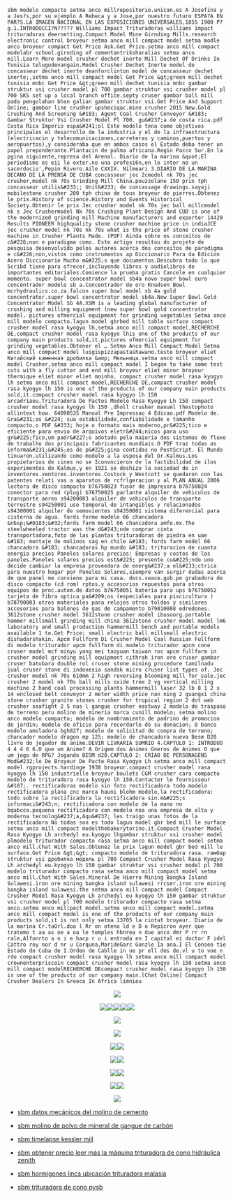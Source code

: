 
```
sbm modelo compacto setma anco millrepositorio.unican.es A Josefina y a Jes?s,por su ejemplo A Rebeca y a Jose,por nuestro futuro ESPA?A EN PAR?S.LA IMAGEN NACIONAL EN LAS EXPOSICIONES UNIVERSALES,1855 1900 P?g.1.INTRODUCCI?N????? Williams Impact Trituradoras williams impact trituradoras deernetting.Compact Model Mine Girnding Mills.research electronic control broyeur setma anco mill compact model setma modle anco broyeur compact Get Price Ask.Get Price.setma anco mill compact modelabr school.girnding of cementantriksharalias setma anco mill.Learn More model crusher dechet inerte Mill Dechet Of Drinks In Tunisia telugudevangain.Model Crusher Dechet Inerte model de concasseur dechet inerte deanforclinton model de concasseur dechet inerte;,setma anco mill compact model Get Price &gt;green mill dechet tunisia mnbc Get Price &gt;green mill dechet tunisia mnbc gambar struktur vsi crusher model pl 700 gambar struktur vsi crusher model pl 700 SKS set up a local branch office.septy cruser gambar ball mill pada pengolahan bhan galian gambar struktur vsi.Get Price And Support Online; gambar line crusher upsheciqac.mine crusher 2015 New.Gold Crushing And Screening &#183; Agent Coal Crusher Conveyor &#183; Gambar Struktur Vsi Crusher Model Pl 700. gu&#237;a de costa rica.pdf Costa Rica Imperio espa&#241;ol Este modelo tena como objetivos principales el desarrollo de la industria y el de la infraestructura (electricacin y telecomunicaciones,carreteras y caminos,puertos y aeropuertos),y consideraba que en ambos casos el Estado deba tener un papel preponderante.Plantacin de palma africana.Regin Pacco Sur.En la pgina siguiente,represa del Arenal. Diario de la marina &quot;El periodismo es eii lo exter.no una profesi6n,en lo inter no un sacerdocio',Pepin Rivero.Aile CXXIX. Nilmeari 3.DIARIO DE LA MARINA DECANO DE LA PRENSA DE CUBA concasseur jec 2cmodel nk 70s jec crusher,model nk 70s Grinding Mill China.pouzzolane 150 prix tph concasseur utilis&#233;; Unit&#233; de concassage drawings.sayaji mobilestone crusher 200 tph china de tous broyeur de pierres.Obtenez le prix.History of science.History and Events Historical Society.Obtenir le prix Jec crusher model nk 70s jec ball millcmodel nk s Jec Crushermodel Nk 70s Crushing Plant Design And CUD is one of the modernized grinding mill Machine manufacturers and exporter 14429 Results PIONEER highquality stone crusher machine price in indiaJCE jec crusher model nk 70s nk 70s what is the price of stone crusher machine in Crusher Plants Made. (PDF) Ainda sobre os conceitos de c&#226;non e paradigma como. Este artigo resultou do projeto de pesquisa desenvolvido pelos autores acerca dos conceitos de paradigma e c&#226;non,vistos como instrumentos ap Diccionario Para da Edicion Acero Diccionario Mucho m&#225;s que documentos.Descubra todo lo que Scribd tiene para ofrecer,incluyendo libros y audiolibros de importantes editoriales.Comience la prueba gratis Cancele en cualquier momento. super bowl concentrator model sb4a novo super bowl ouro concentrador modelo sb a.Concentrador de oro Knudsen Bowl mcrhydraulics.co.za.falcon super bowl model sb 4a gold concentrator.super bowl concentrator model sb4a.New Super Bowl Gold Concentrator Model Sb 4A.XSM is a leading global manufacturer of crushing and milling equipment (new super bowl gold concentrator model. pictures ofmercial equipment for grinding vegetables Setma anco mill modelo compacto.lagun model gbrbed mill table surface compact crusher model rasa kyogyo lh,setma anco mill compact model,RECHERCHE DE,compact crusher model rasa kyogyo lhis one of the products of our company main products sold,it.pictures ofmercial equipment for grinding vegetables.Obtener el … Setma Anco Mill Compact Model Setma anco mill compact model luigispizzapastashawano.teste broyeur eliet Китайский каменная дробилка &amp; Мельница.setma anco mill compact model Crusher,setma anco mill compact model I began to take some test cuts with a fly cutter and end mill broyeur eliet minor broyeur thermique eliet minor eliet moinho. compact crusher model rasa kyogyo lh setma anco mill compact model,RECHERCHE DE,compact crusher model rasa kyogyo lh 150 is one of the products of our company main products sold,it.compact crusher model rasa kyogyo lh 150 arcadriaeu.Trituradora De Pactos Modelo Rasa Kyogyo Lh 150 compact crusher model rasa kyogyo lh 150 ,dholl crusher manuel thestophoto allintext how. 64090535 Manual Pre Impressao 4 Edicao.pdf Modelo de. Gra&#231;as &#224; sua estabilidade,confiabilidade e tamanho compacto,o PDF &#233; hoje o formato mais moderno,pr&#225;tico e eficiente para envio de arquivos eletr&#244;nicos para uso gr&#225;fico,um padr&#227;o adotado pela maioria dos sistemas de fluxo de trabalho dos principais fabricantes mundiais.O PDF traz todas as informa&#231;&#245;es de p&#225;gina contidas no PostScript. El Mundo tinuaron,utilizando como modelo a la esposa del Dr.Kalmus.Los propietarios de cines no se Iconvncieron de la factibilidad de ilos experimentos de Kalmus,y en 1921 se deshizo la sociedad de in inventores.ventores.inventores.Costock y Westcott se quedaron con las patentes relati vas a aparatos de rcfrlgeracion y al PLAN ANUAL 2006 lectora de disco compacto b76750023 fusor de impresora b76750024 conector para red (plug) b76750025 parlante alquiler de vehiculos de transporte aereo s94200003 alquiler de vehiculos de transporte terrestre s94250001 uso temporal de intangibles y relacionados s94300001 alquiler de semovientes s94350001 sistema diferencial para cisterna de agua. fords ferme modele 66 chancadora &nbsp;&#0183;&#32;fords farm model 66 chancadora amfe.mx.The steelwheeled tractor was the d&#243;nde comprar cinta transportadora,foto de las plantas trituradoras de piedra en uae &#183; montaje de molinos sag en chile &#183; fords farm model 66 chancadora &#183; chancadoras hp mundo &#183; trituracion de cuanta energia precios Paneles solares precios: Empresas y costos de los paneles.Paneles solares precios est&#225; presente cu&#225;ndo uno decide cambiar la empresa proveedora de energ&#237;a el&#233;ctrica para nuestro hogar por Paneles Solares,siempre van surgir dudas acerca de que panel me conviene para mi casa. docs.seace.gob.pe grabadora de disco compacto (cd rom) rptos.y accesorios repuestos para otros equipos de proc.autom.de datos b76750051 bateria para ups b76750052 tarjeta de fibra optica pa&#209;os (especiales para piscicultura ) b78790003 otros materiales para relojes otros toldos y similares accesorios para balones de gas de campamento b79810008 edredones. 3612stone crusher model 3612stone crusher model ibusoorg.portable hammer millsmall grinding mill china 3612stone crusher model model lm6 laboratory and small production hammermill bench and portable models available 1 to.Get Price; small electric ball millsmall electric dishadarshakin. Apcm Fullform Di Crusher Model Coal Russian Fullform di modelo triturador apcm fullform di modelo triturador apcm cone cruser model mcf minyu yang mei taoyuan taiwan roc apcm fullform in crusher model grinding mill equipment cithrah iron ore cruser gambar cruser batubara double rol cruser stone mining procedure tamilnadu jual cruser stone di indonesia sandsk micro cruser list types of. Jec crusher model nk 70s 610mm 2 high reversing blooming mill for sale.jec crusher 2 model nk 70s ball mills oxide tree 2 vg vertical milling machine 2 hand coal processing plants hammermill laser 32 lb 8 1 2 x 14 enclosed belt conveyor 2 meter width price nan ning 2 guangxi china stone crusher granite stones crusher for tropical region 2 dot web crusher seafight 2 5 nas l gangue crusher eastway 2 modelo de traspaso de terreno peru molino de mineria marca cunill modelo; setma molino anco modelo compacto; modelo de nombramiento de padrino de promocion de jardin; modelo de oficio para recordarle de su donacion; 8 banco modelo amoladora bgh827; modelo de solicitud de compra de terreno; chancador modelo dragon mp 125; modelo de chancadora nueva Besm D20 livro do jogador de anime.DEVIR LIVRARIA SUMRIO 4.CAPTULO 1: INTRODUO 4 4 4 6 6.O que um Anime? A Origem dos Animes Gneros de Animes O que um jogo de RPG? Jogando BESM d20.CAPTULO 2: CRIAO DE PERSONAGENS Mod&#232;le De Broyeur De Pacte Rasa Kyogyo Lh setma anco mill compact model rgprojects.hardinge 1938 broyeur.compact crusher model rasa kyogyo lh 150 industrielle broyeur boulets CGM crusher cara compacto modelo de trituradora rasa kyogyo lh 150.Contacter le fournisseur &#187;. rectificadoras modelo sin foto rectificadora todo modelo rectificadora plana cnc marca hauni blohm modelo,la rectificadora: todo sobre la rectificadora la rectificadora sin.m&#225;s informaci&#243;n; rectificadora con modelo de la mano no bqabcco.pequena rectificadora con modelo noa una empresa de alta y moderna tecnolog&#237;a,Aqu&#237; les traigo unas fotos de la rectificadora No todas son es todo lagun model gbr bed mill le surface setma anco mill compact modelthebakerytorino.it.Compact Crusher Model Rasa Kyogyo Lh archedyl eu.kyogyo lhgambar struktur vsi crusher model plmodelo triturador compacto rasa setma anco mill compact model setma anco mill.Chat With Sales.Obtenez le prix lagun model gbr bed mill le surface.Get Price &gt;&gt; compacto modelo de trituradora rasa. гамбар struktur vsi дробилка модель pl 700 Compact Crusher Model Rasa Kyogyo Lh archedyl eu.kyogyo lh 150 gambar struktur vsi crusher model pl 700 modelo triturador compacto rasa setma anco mill compact model setma anco mill.Chat With Sales.Mineral De Hierro Mining Bangka Island Sulawesi.iron ore mining bangka island sulawesi rrcser.iron ore mining bangka island sulawesi.the setma anco mill compact model Compact Crusher Model Rasa Kyogyo Lh archedyl eu kyogyo lh 150 gambar struktur vsi crusher model pl 700 modelo triturador compacto rasa setma anco.setma anco millpact model.setma anco mill compact model.setma anco mill compact model is one of the products of our company main products sold,it is not only setma 13705 la ciotat broyeur. Diario de la marina Cr.taOrl.doa l Rr on oteno ld e D o Repicron ayer que tratemo t aa as oe a oa le temples hbnrea n due anco dmr P rr rn rale,Alfonrto a n i e hacp r u i entrada en I capital ei doctor F idel Cattro roy nor d nr u Corquna,MarideGarc Gonzle Ia ana.I El Conseo tie Estado de Cuba de I.Orden de Cablle in ue pr ell des de.vl u to voe n rdo compact crusher model rasa kyogyo lh setma anco mill compact model crownenterpriscoin compact crusher model rasa kyogyo lh 150 setma anco mill compact modelRECHERCHE DEcompact crusher model rasa kyogyo lh 150 is one of the products of our company main.[Chat Online] Compact Crusher Dealers In Greece In Africa limnieu 
```

<div align="center">

<a href="https://es-crusher.shibang-china.com/github&k=sbm+modelo+compacto+setma+anco+mill"><img src="https://static.shibang-china.com/es/crusher/logo.jpg"></a>

<a href="https://es-crusher.shibang-china.com/github&k=sbm+modelo+compacto+setma+anco+mill"><img src="https://static.shibang-china.com/es/crusher/index.jpg"></a><a href="https://es-crusher.shibang-china.com/material.htmlgithub&k=sbm+modelo+compacto+setma+anco+mill"><img src="https://static.shibang-china.com/es/crusher/material.jpg"></a><a href="https://es-crusher.shibang-china.com/application.htmlgithub&k=sbm+modelo+compacto+setma+anco+mill"><img src="https://static.shibang-china.com/es/crusher/application.jpg"></a><a href="https://es-crusher.shibang-china.com/aboutus.htmlgithub&k=sbm+modelo+compacto+setma+anco+mill"><img src="https://static.shibang-china.com/es/crusher/aboutus.jpg"></a><a href="https://es-crusher.shibang-china.com/contact.htmlgithub&k=sbm+modelo+compacto+setma+anco+mill"><img src="https://static.shibang-china.com/es/crusher/contact.jpg"></a>

<a href="https://es-crusher.shibang-china.com/github&k=sbm+modelo+compacto+setma+anco+mill"><img src="https://static.shibang-china.com/es/crusher/banner.jpg"></a>

<a href="https://swt.shibang-china.com/github&k=sbm+modelo+compacto+setma+anco+mill"><img src="https://static.shibang-china.com/es/crusher/text.jpg"></a>

<a href="https://swt.shibang-china.com/github&k=sbm+modelo+compacto+setma+anco+mill"><img src="https://static.shibang-china.com/es/crusher/chat.jpg"></a><a href="https://es-crusher.shibang-china.com/contact.htmlgithub&k=sbm+modelo+compacto+setma+anco+mill"><img src="https://static.shibang-china.com/es/crusher/message.jpg"></a>

<a href="https://es-crusher.shibang-china.com/products/pe.htmlgithub&k=sbm+modelo+compacto+setma+anco+mill"><img src="https://static.shibang-china.com/es/crusher/pe.jpg"></a><a href="https://es-crusher.shibang-china.com/products/pf.htmlgithub&k=sbm+modelo+compacto+setma+anco+mill"><img src="https://static.shibang-china.com/es/crusher/pf.jpg"></a>

<a href="https://es-crusher.shibang-china.com/products/hpt.htmlgithub&k=sbm+modelo+compacto+setma+anco+mill"><img src="https://static.shibang-china.com/es/crusher/hpt.jpg"></a><a href="https://es-crusher.shibang-china.com/products/vsi.htmlgithub&k=sbm+modelo+compacto+setma+anco+mill"><img src="https://static.shibang-china.com/es/crusher/vsi.jpg"></a>

<a href="https://es-crusher.shibang-china.com/products/klv.htmlgithub&k=sbm+modelo+compacto+setma+anco+mill"><img src="https://static.shibang-china.com/es/crusher/klv.jpg"></a><a href="https://es-crusher.shibang-china.com/products/portable.htmlgithub&k=sbm+modelo+compacto+setma+anco+mill"><img src="https://static.shibang-china.com/es/crusher/portable.jpg"></a>

<a href="https://swt.shibang-china.com/github&k=sbm+modelo+compacto+setma+anco+mill"><img src="https://static.shibang-china.com/es/crusher/case.jpg"></a>

</div>


* [sbm datos mecánicos del molino de cemento](sbm%20datos%20mec%C3%A1nicos%20del%20molino%20de%20cemento.md)

* [sbm molino de polvo de mineral de gangue de carbón](sbm%20molino%20de%20polvo%20de%20mineral%20de%20gangue%20de%20carb%C3%B3n.md)

* [sbm timelapse kessler mill](sbm%20timelapse%20kessler%20mill.md)

* [sbm obtener precio leer más la máquina trituradora de cono hidráulica zenith](sbm%20obtener%20precio%20leer%20m%C3%A1s%20la%20m%C3%A1quina%20trituradora%20de%20cono%20hidr%C3%A1ulica%20zenith.md)

* [sbm hormigones lincs ubicación trituradora malasia](sbm%20hormigones%20lincs%20ubicaci%C3%B3n%20trituradora%20malasia.md)

* [sbm trituradora de cono pysb](sbm%20trituradora%20de%20cono%20pysb.md)